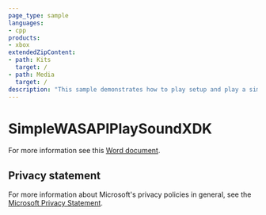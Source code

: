 ```yaml
---
page_type: sample
languages:
- cpp
products:
- xbox
extendedZipContent:
- path: Kits
  target: /
- path: Media
  target: /
description: "This sample demonstrates how to play setup and play a simple sound (sine tone) to a WASAPI render endpoint on Xbox One."
---
```


# SimpleWASAPIPlaySoundXDK

For more information see this [Word document](https://github.com/microsoft/Xbox-ATG-Samples/blob/master/XDKSamples/Audio/SimpleWASAPIPlaySoundXDK/Readme.docx).

## Privacy statement

For more information about Microsoft's privacy policies in general, see the [Microsoft Privacy Statement](https://privacy.microsoft.com/privacystatement/).
